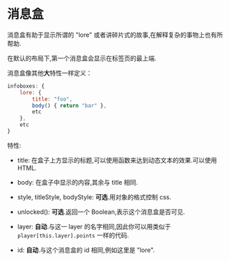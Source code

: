 # 消息盒

消息盒有助于显示所谓的 "lore" 或者讲碎片式的故事,在解释复杂的事物上也有所帮助.

在默认的布局下,第一个消息盒会显示在标签页的最上端.

消息盒像其他**大**特性一样定义：

```js
infoboxes: {
    lore: {
        title: "foo",
        body() { return "bar" },
        etc
    },
    etc
}
```

特性:

- title: 在盒子上方显示的标题,可以使用函数来达到动态文本的效果.可以使用 HTML.

- body: 在盒子中显示的内容,其余与 title 相同.

- style, titleStyle, bodyStyle: **可选**.用对象的格式控制 css.

- unlocked(): **可选**.返回一个 Boolean,表示这个消息盒是否可见.

- layer: **自动**.与这一 layer 的名字相同,因此你可以用类似于 `player[this.layer].points` 一样的代码.

- id: **自动**.与这个消息盒的 id 相同,例如这里是 "lore".